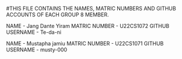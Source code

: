 #THIS FILE CONTAINS THE NAMES, MATRIC NUMBERS AND GITHUB ACCOUNTS OF EACH GROUP 8 MEMBER.

NAME - Jang Dante Yiram
MATRIC NUMBER - U22CS1072
GITHUB USERNAME - Te-da-ni


NAME - Mustapha jamiu
MATRIC NUMBER - U22CS1071
GITHUB USERNAME - musty-000

